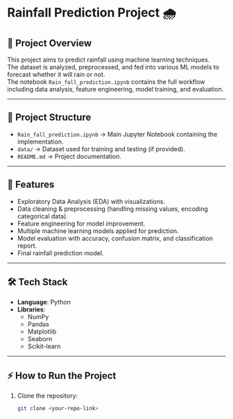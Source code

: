 # Rainfall Prediction Project 🌧️

## 📌 Project Overview
This project aims to predict rainfall using machine learning techniques.  
The dataset is analyzed, preprocessed, and fed into various ML models to forecast whether it will rain or not.  
The notebook `Rain_fall_prediction.ipynb` contains the full workflow including data analysis, feature engineering, model training, and evaluation.

---

## 📂 Project Structure
- `Rain_fall_prediction.ipynb` → Main Jupyter Notebook containing the implementation.
- `data/` → Dataset used for training and testing (if provided).
- `README.md` → Project documentation.

---

## 🚀 Features
- Exploratory Data Analysis (EDA) with visualizations.
- Data cleaning & preprocessing (handling missing values, encoding categorical data).
- Feature engineering for model improvement.
- Multiple machine learning models applied for prediction.
- Model evaluation with accuracy, confusion matrix, and classification report.
- Final rainfall prediction model.

---

## 🛠️ Tech Stack
- **Language**: Python  
- **Libraries**:  
  - NumPy  
  - Pandas  
  - Matplotlib  
  - Seaborn  
  - Scikit-learn  

---

## ⚡ How to Run the Project
1. Clone the repository:
   ```bash
   git clone <your-repo-link>

